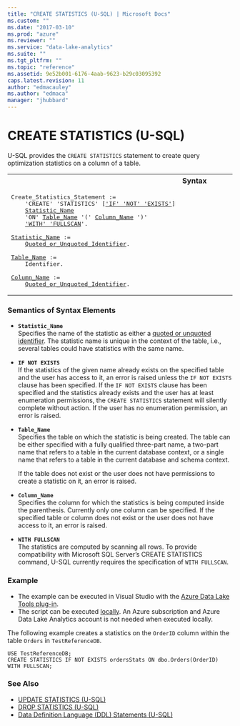```yaml
---
title: "CREATE STATISTICS (U-SQL) | Microsoft Docs"
ms.custom: ""
ms.date: "2017-03-10"
ms.prod: "azure"
ms.reviewer: ""
ms.service: "data-lake-analytics"
ms.suite: ""
ms.tgt_pltfrm: ""
ms.topic: "reference"
ms.assetid: 9e52b001-6176-4aab-9623-b29c03095392
caps.latest.revision: 11
author: "edmacauley"
ms.author: "edmaca"
manager: "jhubbard"
---
```

# CREATE STATISTICS (U-SQL)
U-SQL provides the `CREATE STATISTICS` statement to create query optimization statistics on a column of a table.  
  
<table><th>Syntax</th><tr><td><pre>
Create_Statistics_Statement :=                                                                           
    'CREATE' 'STATISTICS' [<a href="#INE">'IF' 'NOT' 'EXISTS'</a>]  
    <a href="#stat_name">Statistic_Name</a>  
    'ON' <a href="#tabl_name">Table_Name</a> '(' <a href="#col_name">Column_Name</a> ')'  
    <a href="#w_flscn">'WITH' 'FULLSCAN</a>'.<br />
<a href="#stat_name">Statistic_Name</a> := 
    <a href="u-sql-identifiers.md">Quoted_or_Unquoted_Identifier</a>.<br /> 
<a href="#tabl_name">Table_Name</a> := 
    Identifier.<br />  
<a href="#col_name">Column_Name</a> := 
    <a href="u-sql-identifiers.md">Quoted_or_Unquoted_Identifier</a>.
</pre></td></tr></table>

### Semantics of Syntax Elements    
-   <a name="stat_name"></a>**`Statistic_Name`**    
    Specifies the name of the statistic as either a [quoted or unquoted identifier](u-sql-identifiers.md). The statistic name is unique in the context of the table, i.e., several tables could have statistics with the same name.  
  
-   <a name="INE"></a>**`IF NOT EXISTS`**     
    If the statistics of the given name already exists on the specified table and the user has access to it, an error is raised unless the `IF NOT EXISTS` clause has been specified. If the `IF NOT EXISTS` clause has been specified and the statistics already exists and the user has at least enumeration permissions, the `CREATE STATISTICS` statement will silently complete without action. If the user has no enumeration permission, an error is raised.  
  
-   <a name="tabl_name"></a>**`Table_Name`**  
    Specifies the table on which the statistic is being created. The table can be either specified with a fully qualified three-part name, a two-part name that refers to a table in the current database context, or a single name that refers to a table in the current database and schema context.  
  
    If the table does not exist or the user does not have permissions to create a statistic on it, an error is raised.  
  
-   <a name="col_name"></a>**`Column_Name`**  
    Specifies the column for which the statistics is being computed inside the parenthesis. Currently only one column can be specified. If the specified table or column does not exist or the user does not have access to it, an error is raised.  
  
-   <a name="w_flscn"></a>**`WITH FULLSCAN`**  
    The statistics are computed by scanning all rows. To provide compatibility with Microsoft SQL Server’s CREATE STATISTICS command, U-SQL currently requires the specification of `WITH FULLSCAN`.  
  
### Example    
- The example can be executed in Visual Studio with the [Azure Data Lake Tools plug-in](https://www.microsoft.com/download/details.aspx?id=49504).  
- The script can be executed [locally](https://docs.microsoft.com/azure/data-lake-analytics/data-lake-analytics-data-lake-tools-get-started#run-u-sql-locally).  An Azure subscription and Azure Data Lake Analytics account is not needed when executed locally.

The following example creates a statistics on the `OrderID` column within the table `Orders` in `TestReferenceDB`.  
  
```
USE TestReferenceDB; 
CREATE STATISTICS IF NOT EXISTS ordersStats ON dbo.Orders(OrderID) WITH FULLSCAN;  
```
  
### See Also
-  [UPDATE STATISTICS (U-SQL)](update-statistics-u-sql.md)
-  [DROP STATISTICS (U-SQL)](drop-statistics-u-sql.md)
- [Data Definition Language (DDL) Statements (U-SQL)](data-definition-language-ddl-statements-u-sql.md)  
 
